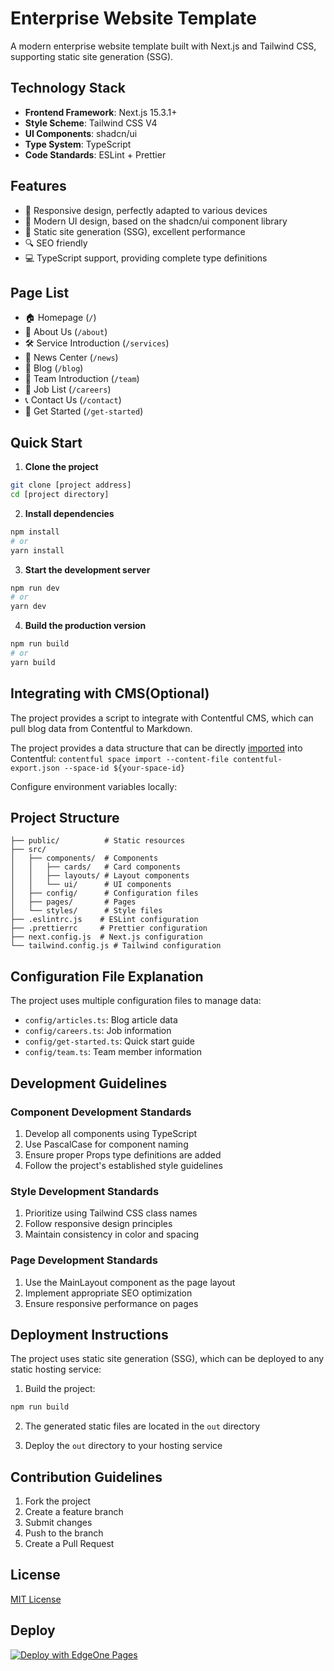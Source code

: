 # Enterprise Website Template

A modern enterprise website template built with Next.js and Tailwind CSS, supporting static site generation (SSG).

## Technology Stack

- **Frontend Framework**: Next.js 15.3.1+
- **Style Scheme**: Tailwind CSS V4
- **UI Components**: shadcn/ui
- **Type System**: TypeScript
- **Code Standards**: ESLint + Prettier

## Features

- 📱 Responsive design, perfectly adapted to various devices
- 🎨 Modern UI design, based on the shadcn/ui component library
- 🚀 Static site generation (SSG), excellent performance
- 🔍 SEO friendly
- 💻 TypeScript support, providing complete type definitions

## Page List

- 🏠 Homepage (`/`)
- 📄 About Us (`/about`)
- 🛠️ Service Introduction (`/services`)
- 📰 News Center (`/news`)
- 📝 Blog (`/blog`)
- 👥 Team Introduction (`/team`)
- 💼 Job List (`/careers`)
- 📞 Contact Us (`/contact`)
- 🚀 Get Started (`/get-started`)

## Quick Start

1. **Clone the project**

```bash
git clone [project address]
cd [project directory]
```

2. **Install dependencies**

```bash
npm install
# or
yarn install
```

3. **Start the development server**

```bash
npm run dev
# or
yarn dev
```

4. **Build the production version**

```bash
npm run build
# or
yarn build
```

## Integrating with CMS(Optional)
The project provides a script to integrate with Contentful CMS, which can pull blog data from Contentful to Markdown.

The project provides a data structure that can be directly [imported](https://www.contentful.com/developers/docs/tutorials/cli/import-and-export/) into Contentful:
`contentful space import --content-file contentful-export.json --space-id ${your-space-id}`

Configure environment variables locally:

## Project Structure

```
├── public/          # Static resources
├── src/
│   ├── components/  # Components
│   │   ├── cards/   # Card components
│   │   ├── layouts/ # Layout components
│   │   └── ui/      # UI components
│   ├── config/      # Configuration files
│   ├── pages/       # Pages
│   └── styles/      # Style files
├── .eslintrc.js    # ESLint configuration
├── .prettierrc     # Prettier configuration
├── next.config.js  # Next.js configuration
└── tailwind.config.js # Tailwind configuration
```

## Configuration File Explanation

The project uses multiple configuration files to manage data:

- `config/articles.ts`: Blog article data
- `config/careers.ts`: Job information
- `config/get-started.ts`: Quick start guide
- `config/team.ts`: Team member information

## Development Guidelines

### Component Development Standards

1. Develop all components using TypeScript
2. Use PascalCase for component naming
3. Ensure proper Props type definitions are added
4. Follow the project's established style guidelines

### Style Development Standards

1. Prioritize using Tailwind CSS class names
2. Follow responsive design principles
3. Maintain consistency in color and spacing

### Page Development Standards

1. Use the MainLayout component as the page layout
2. Implement appropriate SEO optimization
3. Ensure responsive performance on pages

## Deployment Instructions

The project uses static site generation (SSG), which can be deployed to any static hosting service:

1. Build the project:
```bash
npm run build
```

2. The generated static files are located in the `out` directory

3. Deploy the `out` directory to your hosting service

## Contribution Guidelines

1. Fork the project
2. Create a feature branch
3. Submit changes
4. Push to the branch
5. Create a Pull Request

## License

[MIT License](LICENSE)

## Deploy
[![Deploy with EdgeOne Pages](https://cdnstatic.tencentcs.com/edgeone/pages/deploy.svg)](https://console.tencentcloud.com/edgeone/pages/new?template=enterprise-website-template)

